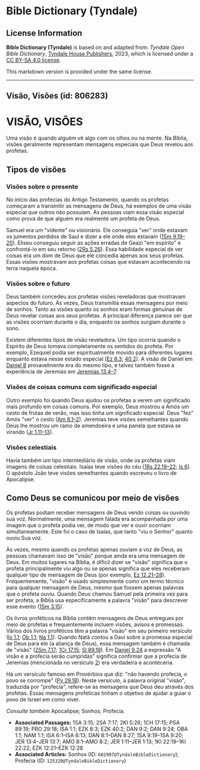 # Bible Dictionary (Tyndale)

## License Information

**Bible Dictionary (Tyndale)** is based on and adapted from: _Tyndale Open Bible Dictionary_, [Tyndale House Publishers](https://tyndaleopenresources.com/), 2023, which is licensed under a [CC BY-SA 4.0 license](https://creativecommons.org/licenses/by-sa/4.0/legalcode.en).

This markdown version is provided under the same license.



--------------------------------

## Visão, Visões (id: 806283)

VISÃO, VISÕES
=============

Uma visão é quando alguém vê algo com os olhos ou na mente. Na Bíblia, visões geralmente representam mensagens especiais que Deus revelou aos profetas.

Tipos de visões
---------------

### Visões sobre o presente

No início das profecias do Antigo Testamento, quando os profetas começaram a transmitir as mensagens de Deus, há exemplos de uma visão especial que outros não possuíam. As pessoas viam essa visão especial como prova de que alguém era realmente um profeta de Deus.

Samuel era um "vidente" ou visionário. Ele conseguia "ver" onde estavam os jumentos perdidos de Saul e dizer a ele onde eles estavam ([1Sm 9\.19–20](https://ref.ly/1Sam9:19-1Sam9:20)). Eliseu conseguiu seguir as ações erradas de Geazi "em espírito" e confrontá\-lo em seu retorno ([2Rs 5\.26](https://ref.ly/2Kgs5:26)). Essa habilidade especial de ver coisas era um dom de Deus que ele concedia apenas aos seus profetas. Essas visões mostravam aos profetas coisas que estavam acontecendo na terra naquela época.

### Visões sobre o futuro

Deus também concedeu aos profetas visões reveladoras que mostravam aspectos do futuro. Às vezes, Deus transmitia essas mensagens por meio de sonhos. Tanto as visões quanto os sonhos eram formas genuínas de Deus revelar coisas aos seus profetas. A principal diferença parece ser que as visões ocorriam durante o dia, enquanto os sonhos surgiam durante o sono.

Existem diferentes tipos de visão reveladora. Um tipo ocorria quando o Espírito de Deus tomava completamente os sentidos do profeta. Por exemplo, Ezequiel podia ser espiritualmente movido para diferentes lugares enquanto estava nesse estado especial ([Ez 8\.3](https://ref.ly/Ezek8:3); [40\.2](https://ref.ly/Ezek40:2)). A visão de Daniel em [Daniel 8](https://ref.ly/Dan8:1-Dan8:27) provavelmente era do mesmo tipo, e talvez também fosse a experiência de Jeremias em [Jeremias 13\.4–7](https://ref.ly/Jer13:4-Jer13:7).

### Visões de coisas comuns com significado especial

Outro exemplo foi quando Deus ajudou os profetas a verem um significado mais profundo em coisas comuns. Por exemplo, Deus mostrou a Amós um cesto de frutas de verão, mas isso tinha um significado especial. Deus "fez" Amós "ver" o cesto ([Am 8\.1–2](https://ref.ly/Amos8:1-Amos8:2)). Jeremias teve visões semelhantes quando Deus lhe mostrou um ramo de amendoeira e uma panela que estava se virando ([Jr 1\.11–13](https://ref.ly/Jer1:11-Jer1:13)).

### Visões celestiais

Havia também um tipo intermediário de visão, onde os profetas viam imagens de coisas celestiais. Isaías teve visões do céu ([1Rs 22\.19–22](https://ref.ly/1Kgs22:19-1Kgs22:22); [Is 6](https://ref.ly/Isa6:1-Isa6:13)). O apóstolo João teve visões semelhantes quando escreveu o livro de Apocalipse.

Como Deus se comunicou por meio de visões
-----------------------------------------

Os profetas podiam receber mensagens de Deus vendo coisas ou ouvindo sua voz. Normalmente, uma mensagem falada era acompanhada por uma imagem que o profeta podia ver, de modo que ver e ouvir ocorriam simultaneamente. Este foi o caso de Isaías, que tanto "viu o Senhor" quanto ouviu Sua voz.

Às vezes, mesmo quando os profetas apenas ouviam a voz de Deus, as pessoas chamavam isso de "visão" porque ainda era uma mensagem de Deus. Em muitos lugares na Bíblia, é difícil dizer se "visão" significa que o profeta principalmente viu algo ou se apenas significa que eles receberam qualquer tipo de mensagem de Deus (por exemplo, [Ez 12\.21–28](https://ref.ly/Ezek12:21-Ezek12:28)). Frequentemente, "visão" é usado simplesmente como um termo técnico para qualquer mensagem de Deus, mesmo que fossem apenas palavras que o profeta ouviu. Quando Deus chamou Samuel pela primeira vez para ser profeta, a Bíblia usa especificamente a palavra "visão" para descrever esse evento ([1Sm 3\.15](https://ref.ly/1Sam3:15)).

Os livros proféticos na Bíblia contêm mensagens de Deus entregues por meio de profetas e frequentemente incluem visões, avisos e promessas. Vários dos livros proféticos têm a palavra "visão" em seu primeiro versículo ([Is 1\.1](https://ref.ly/Isa1:1); [Ob 1\.1](https://ref.ly/Obad1:1); [Na 1\.1](https://ref.ly/Nah1:1)). Quando Natã contou a Davi sobre a promessa especial de Deus para ele (a aliança de Deus), essa mensagem também é chamada de "visão" ([2Sm 7\.17](https://ref.ly/2Sam7:17); [1Cr 17\.15](https://ref.ly/1Chr17:15); [Sl 89\.19](https://ref.ly/Ps89:19)). Em [Daniel 9\.24](https://ref.ly/Dan9:24) a expressão "A visão e a profecia serão cumpridas" significa confirmar que a profecia de Jeremias (mencionada no versículo [2](https://ref.ly/Dan9:2)) era verdadeira e aconteceria.

Há um versículo famoso em Provérbios que diz: "não havendo profecia, o povo se corrompe" ([Pv 29\.18](https://ref.ly/Prov29:18)). Neste versículo, a palavra original "visão", traduzida por "profecia", refere\-se às mensagens que Deus deu através dos profetas. Essas mensagens proféticas tinham o objetivo de ajudar a guiar o povo de Israel em como viver.

*Consulte também* Apocalipse; Sonhos; Profecia.

* **Associated Passages:** 1SA 3:15; 2SA 7:17; 2KI 5:26; 1CH 17:15; PSA 89:19; PRO 29:18; ISA 1:1; EZK 8:3; EZK 40:2; DAN 9:2; DAN 9:24; OBA 1:1; NAM 1:1; ISA 6:1–ISA 6:13; DAN 8:1–DAN 8:27; 1SA 9:19–1SA 9:20; JER 13:4–JER 13:7; AMO 8:1–AMO 8:2; JER 1:11–JER 1:13; 1KI 22:19–1KI 22:22; EZK 12:21–EZK 12:28
* **Associated Articles:** Sonhos (ID: `682907@TyndaleBibleDictionary`); Profecia (ID: `125320@TyndaleBibleDictionary`)

